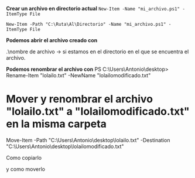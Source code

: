 **Crear un archivo en directorio actual** 
`New-Item -Name "mi_archivo.ps1" -ItemType File`  

`New-Item -Path "C:\Ruta\Al\Directorio" -Name "mi_archivo.ps1" -ItemType File`  


**Podemos abrir el archivo creado con**

.\nombre de archivo -> si estamos en el directorio en el que se encuentra el archivo.


**Podemos renombrar el archivo con**
PS C:\Users\Antonio\desktop> Rename-Item "lolailo.txt" -NewName "lolailomodificado.txt"
# Mover y renombrar el archivo "lolailo.txt" a "lolailomodificado.txt" en la misma carpeta
Move-Item -Path "C:\Users\Antonio\desktop\lolailo.txt" -Destination "C:\Users\Antonio\desktop\lolailomodificado.txt"


Como copiarlo

y como moverlo





